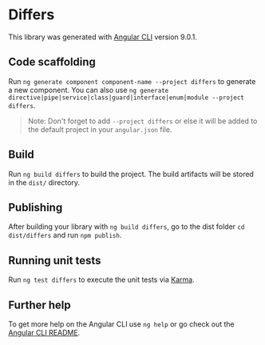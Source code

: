 # Differs

This library was generated with [Angular CLI](https://github.com/angular/angular-cli) version 9.0.1.

## Code scaffolding

Run `ng generate component component-name --project differs` to generate a new component. You can also use `ng generate directive|pipe|service|class|guard|interface|enum|module --project differs`.
> Note: Don't forget to add `--project differs` or else it will be added to the default project in your `angular.json` file. 

## Build

Run `ng build differs` to build the project. The build artifacts will be stored in the `dist/` directory.

## Publishing

After building your library with `ng build differs`, go to the dist folder `cd dist/differs` and run `npm publish`.

## Running unit tests

Run `ng test differs` to execute the unit tests via [Karma](https://karma-runner.github.io).

## Further help

To get more help on the Angular CLI use `ng help` or go check out the [Angular CLI README](https://github.com/angular/angular-cli/blob/master/README.md).
